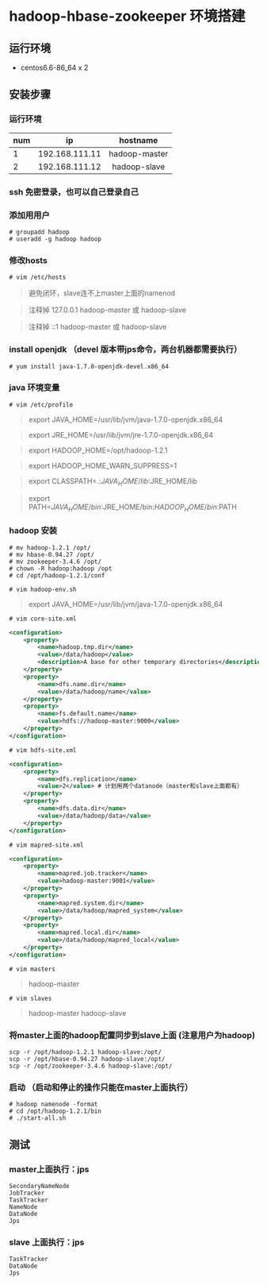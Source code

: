 # hadoop-hbase-zookeeper  环境搭建

## 运行环境

 - centos6.6-86_64 x 2

## 安装步骤

### 运行环境

|num | ip | hostname |
|---|:---:|:---:|
|1|192.168.111.11|hadoop-master|
|2|192.168.111.12|hadoop-slave|    

### ssh 免密登录，也可以自己登录自己

### 添加用用户

```shell
# groupadd hadoop
# useradd -g hadoop hadoop
```

### 修改hosts

```shell
# vim /etc/hosts

```


> 避免闭环，slave连不上master上面的namenod

>  注释掉 127.0.0.1 hadoop-master 或 hadoop-slave

>  注释掉 ::1 hadoop-master 或 hadoop-slave


### install openjdk （devel 版本带jps命令，两台机器都需要执行）


```shell
# yum install java-1.7.0-openjdk-devel.x86_64
```


### java 环境变量

```shell
# vim /etc/profile
```

> export JAVA_HOME=/usr/lib/jvm/java-1.7.0-openjdk.x86_64

> export JRE_HOME=/usr/lib/jvm/jre-1.7.0-openjdk.x86_64

> export HADOOP_HOME=/opt/hadoop-1.2.1

> export HADOOP_HOME_WARN_SUPPRESS=1

> export CLASSPATH=.:$JAVA_HOME/lib:$JRE_HOME/lib

> export PATH=$JAVA_HOME/bin:$JRE_HOME/bin:$HADOOP_HOME/bin:$PATH

 
### hadoop 安装

```shell
# mv hadoop-1.2.1 /opt/
# mv hbase-0.94.27 /opt/
# mv zookeeper-3.4.6 /opt/ 
# chown -R hadoop:hadoop /opt
# cd /opt/hadoop-1.2.1/conf
```

```shell
# vim hadoop-env.sh
```

> export JAVA_HOME=/usr/lib/jvm/java-1.7.0-openjdk.x86_64

```shell
# vim core-site.xml
```

```xml
<configuration>
    <property>
        <name>hadoop.tmp.dir</name>
        <value>/data/hadoop</value>
        <description>A base for other temporary directories</description>
    </property>
    <property>
        <name>dfs.name.dir</name>
        <value>/data/hadoop/name</value>
    </property>
    <property>
        <name>fs.default.name</name>
        <value>hdfs://hadoop-master:9000</value>
    </property>
</configuration>
```

```shell
# vim hdfs-site.xml
```

```xml
<configuration>
    <property>
        <name>dfs.replication</name>
        <value>2</value> # 计划用两个datanode（master和slave上面都有）
    </property>
    <property>
        <name>dfs.data.dir</name>
        <value>/data/hadoop/data</value>
    </property>
</configuration>
```

```shell
# vim mapred-site.xml
```

```xml
<configuration>
    <property>
        <name>mapred.job.tracker</name>
        <value>hadoop-master:9001</value>
    </property>
    <property>
        <name>mapred.system.dir</name>
        <value>/data/hadoop/mapred_system</value>
    </property>
    <property>
        <name>mapred.local.dir</name>
        <value>/data/hadoop/mapred_local</value>
    </property>
</configuration>
```

```shell
# vim masters
```

> hadoop-master

```shell
# vim slaves
```

> hadoop-master
> hadoop-slave

### 将master上面的hadoop配置同步到slave上面 (注意用户为hadoop)

```shell
scp -r /opt/hadoop-1.2.1 hadoop-slave:/opt/
scp -r /opt/hbase-0.94.27 hadoop-slave:/opt/
scp -r /opt/zookeeper-3.4.6 hadoop-slave:/opt/
```

### 启动 （启动和停止的操作只能在master上面执行）

```shell
# hadoop namenode -format
# cd /opt/hadoop-1.2.1/bin
# ./start-all.sh
```

## 测试

### master上面执行：jps

```
SecondaryNameNode
JobTracker
TaskTracker
NameNode
DataNode
Jps
```

### slave 上面执行：jps

```
TaskTracker
DataNode
Jps
```


            